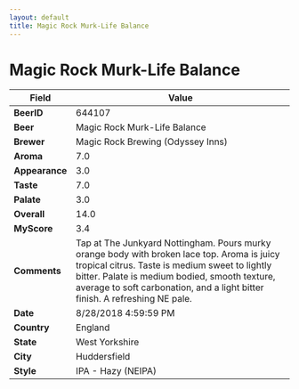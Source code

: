 ```yaml
---
layout: default
title: Magic Rock Murk-Life Balance
---
```


# Magic Rock Murk-Life Balance

| Field         | Value     |
|---------------|-----------|
| **BeerID** | 644107 |
| **Beer** | Magic Rock Murk-Life Balance |
| **Brewer** | Magic Rock Brewing (Odyssey Inns) |
| **Aroma** | 7.0 |
| **Appearance** | 3.0 |
| **Taste** | 7.0 |
| **Palate** | 3.0 |
| **Overall** | 14.0 |
| **MyScore** | 3.4 |
| **Comments** | Tap at The Junkyard Nottingham. Pours murky orange body with broken lace top. Aroma is juicy tropical citrus. Taste is medium sweet to lightly bitter. Palate is medium bodied, smooth texture, average to soft carbonation, and a light bitter finish. A refreshing NE pale. |
| **Date** | 8/28/2018 4:59:59 PM |
| **Country** | England |
| **State** | West Yorkshire |
| **City** | Huddersfield |
| **Style** | IPA - Hazy (NEIPA) |
